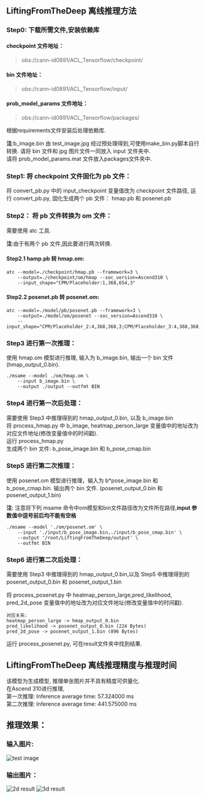 ## LiftingFromTheDeep 离线推理方法

### Step0: 下载所需文件,安装依赖库
#### checkpoint 文件地址：
> obs://cann-id0891/ACL_Tensorflow/checkpoint/

#### bin 文件地址：
> obs://cann-id0891/ACL_Tensorflow/input/

#### prob_model_params 文件地址：
> obs://cann-id0891/ACL_Tensorflow/packages/

根据requirements文件安装后处理依赖库.

**注**:b_image.bin 由 test_image.jpg 经过预处理得到,可使用make_bin.py脚本自行转换. 请将 bin 文件和 jpg 图片文件一同放入 input 文件夹中.  
请将 prob_model_params.mat 文件放入packages文件夹中.

### Step1: 将 checkpoint 文件固化为 pb 文件：
将 convert_pb.py 中的 input_checkpoint 变量值改为 checkpoint 文件路径,
运行 convert_pb.py, 固化生成两个 pb 文件：
hmap.pb 和 posenet.pb

### Step2： 将 pb 文件转换为 om 文件：
需要使用 atc 工具.

**注**:由于有两个 pb 文件,因此要进行两次转换.

#### Step2.1 hamp.pb 转 hmap.om:

```
atc --model=./checkpoint/hmap.pb --framework=3 \
	--output=./checkpoint/om/hmap --soc_version=Ascend310 \
	--input_shape="CPM/Placeholder:1,368,654,3"
```


#### Step2.2 posenet.pb 转 posenet.om:

```
atc --model=./model/pb/posenet.pb --framework=3 \
    --output=./model/om/posenet --soc_version=Ascend310 \
    --input_shape="CPM/Placeholder_2:4,368,368,3;CPM/Placeholder_3:4,368,368,1"
```


### Step3 进行第一次推理：
使用 hmap.om 模型进行推理, 输入为 b_image.bin, 输出一个 bin 文件(hmap_output_0.bin).

```
./msame --model ./om/hmap.om \
	--input b_image.bin \
	--output ./output --outfmt BIN
```


### Step4 进行第一次后处理：
需要使用 Step3 中推理得到的 hmap_output_0.bin, 以及 b_image.bin  
将 process_hmap.py 中 b_image, heatmap_person_large 变量值中的地址改为对应文件地址(修改变量值中的时间戳).  
运行 process_hmap.py  
生成两个 bin 文件: b_pose_image.bin 和 b_pose_cmap.bin

### Step5 进行第二次推理：

使用 posenet.om 模型进行推理，输入为 b*pose_image.bin 和 b_pose_cmap.bin.
输出两个 bin 文件. (posenet_output_0.bin 和 posenet_output_1.bin)  

**注**: 注意将下列 msame 命令中om模型和bin文件路径改为文件所在路径,**input 参数值中逗号前后均不能有空格**


```
./msame --model './om/posenet.om' \
	--input './input/b_pose_image.bin,./input/b_pose_cmap.bin' \
	--output '/root/LiftingFromTheDeep/output' \
	--outfmt BIN
```

### Step6 进行第二次后处理：
需要使用 Step3 中推理得到的 hmap_output_0.bin,以及 Step5 中推理得到的 posenet_output_0.bin 和 posenet_output_1.bin

将 process_posenet.py 中 heatmap_person_large,pred_likelihood, pred_2d_pose 变量值中的地址改为对应文件地址(修改变量值中的时间戳).

```
对应关系:
heatmap_person_large -> hmap_output_0.bin
pred_likelihood -> posenet_output_0.bin (224 Bytes)
pred_2d_pose -> posenet_output_1.bin (896 Bytes)
```

运行 process_posenet.py, 可在result文件夹中找到结果.


## LiftingFromTheDeep 离线推理精度与推理时间
该模型为生成模型, 推理单张图片并不具有精度可供量化.  
在Ascend 310进行推理,   
第一次推理:
Inference average time: 57.324000 ms  
第二次推理:
Inference average time: 441.575000 ms

## 推理效果：
### 输入图片:
![test image](./input/test_image.jpg)

### 输出图片：
![2d result](./result/result2d.jpg)
![3d result](./result/result3d_0.jpg)


